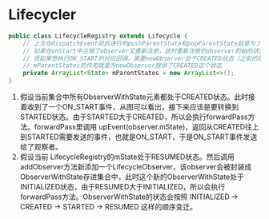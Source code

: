
# Lifecycler

```java
public class LifecycleRegistry extends Lifecycle {
    // 上文在dispatchEvent前后进行的pushParentState和popParentState就是为了解决这个问题：
    // 如果在onStart中注销了observer又重新注册，这时重新注册的observer初始的状态为INITIALIZED；
    // 而如果想执行ON_START的对应回调，需要newObserver处于CREATED状态（之前的状态因为removeObserver，不存在于mObserverMap中）
    // mParentStates的作用就是为newObserver提供了CREATED这个状态
    private ArrayList<State> mParentStates = new ArrayList<>();
}
```

1. 假设当前集合中所有ObserverWithState元素都处于CREATED状态。此时接着收到了一个ON_START事件，从图可以看出，接下来应该是要转换到STARTED状态。由于STARTED大于CREATED，所以会执行forwardPass方法。forwardPass里调用 upEvent(observer.mState)，返回从CREATED往上到STARTED需要发送的事件，也就是ON_START，于是ON_START事件发送给了观察者。
2. 假设当前 LifecycleRegistry的mState处于RESUMED状态。然后调用addObserver方法新添加一个LifecycleObserver，该observer会被封装成ObserverWithState存进集合中，此时这个新的ObserverWithState处于INITIALIZED状态，由于RESUMED大于INITIALIZED，所以会执行forwardPass方法。ObserverWithState的状态会按照 INITIALIZED -> CREATED -> STARTED -> RESUMED 这样的顺序变迁。

